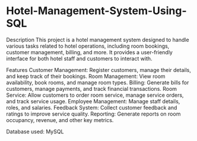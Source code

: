 # Hotel-Management-System-Using-SQL

Description
This project is a hotel management system designed to handle various tasks related to hotel operations, including room bookings, customer management, billing, and more. It provides a user-friendly interface for both hotel staff and customers to interact with.

Features
Customer Management: Register customers, manage their details, and keep track of their bookings.
Room Management: View room availability, book rooms, and manage room types.
Billing: Generate bills for customers, manage payments, and track financial transactions.
Room Service: Allow customers to order room service, manage service orders, and track service usage.
Employee Management: Manage staff details, roles, and salaries.
Feedback System: Collect customer feedback and ratings to improve service quality.
Reporting: Generate reports on room occupancy, revenue, and other key metrics.

Database used: MySQL
